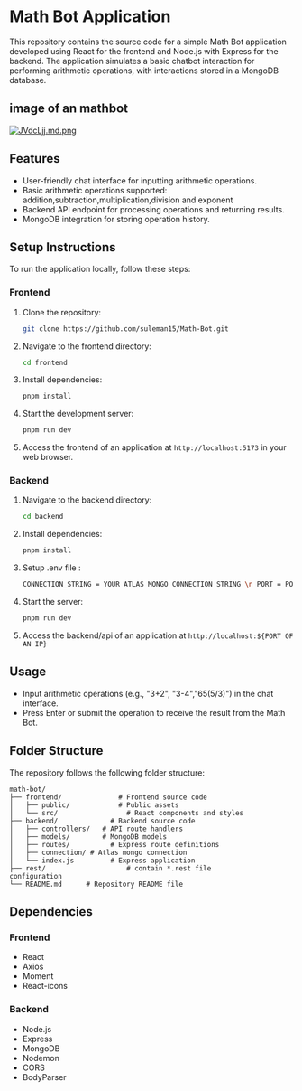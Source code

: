 # Math Bot Application

This repository contains the source code for a simple Math Bot application developed using React for the frontend and Node.js with Express for the backend. The application simulates a basic chatbot interaction for performing arithmetic operations, with interactions stored in a MongoDB database.

## image of an mathbot
[![JVdcLjj.md.png](https://iili.io/JVdcLjj.md.png)](https://freeimage.host/i/JVdcLjj)
## Features

- User-friendly chat interface for inputting arithmetic operations.
- Basic arithmetic operations supported: addition,subtraction,multiplication,division and exponent
- Backend API endpoint for processing operations and returning results.
- MongoDB integration for storing operation history.

## Setup Instructions

To run the application locally, follow these steps:

### Frontend

1. Clone the repository:

   ```bash
   git clone https://github.com/suleman15/Math-Bot.git
   ```

2. Navigate to the frontend directory:

   ```bash
   cd frontend
   ```

3. Install dependencies:

   ```bash
   pnpm install
   ```

4. Start the development server:

   ```bash
   pnpm run dev
   ```

5. Access the frontend of an  application at `http://localhost:5173` in your web browser.

### Backend

1. Navigate to the backend directory:

   ```bash
   cd backend
   ```

2. Install dependencies:

   ```bash
   pnpm install
   ```

3. Setup .env file : 

   ```bash
   CONNECTION_STRING = YOUR ATLAS MONGO CONNECTION STRING \n PORT = PORT OF AN IP
   ```

4. Start the server:

   ```bash
   pnpm run dev
   ```

5. Access the backend/api of an application at `http://localhost:${PORT OF AN IP}` 

## Usage

- Input arithmetic operations (e.g., "3+2", "3-4","65(5/3)") in the chat interface.
- Press Enter or submit the operation to receive the result from the Math Bot.

## Folder Structure

The repository follows the following folder structure:

```
math-bot/
├── frontend/              # Frontend source code
│   ├── public/            # Public assets
│   └── src/                 # React components and styles
├── backend/             # Backend source code
│   ├── controllers/   # API route handlers
│   ├── models/        # MongoDB models
│   ├── routes/          # Express route definitions
│   ├── connection/ # Atlas mongo connection
│   └── index.js         # Express application 
├── rest/                    # contain *.rest file 
configuration
└── README.md      # Repository README file
```

## Dependencies

### Frontend
- React
- Axios
- Moment
- React-icons

### Backend
- Node.js
- Express
- MongoDB
- Nodemon
- CORS
- BodyParser
